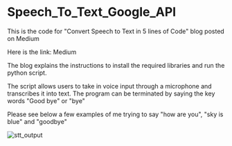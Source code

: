 # Speech_To_Text_Google_API

This is the code for "Convert Speech to Text in 5 lines of Code" blog posted on Medium 

Here is the link: Medium 

The blog explains the instructions to install the required libraries and run the python script. 

The script allows users to take in voice input through a microphone and transcribes it into text. The program can be terminated by saying the key words "Good bye" or "bye" 

Please see below a few examples of me trying to say "how are you", "sky is blue" and "goodbye"

![stt_output](https://user-images.githubusercontent.com/29509819/105772502-7d8dc500-5f1f-11eb-9eda-56fcae825290.png)



